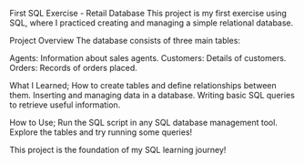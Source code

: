 First SQL Exercise - Retail Database This project is my first exercise using SQL, where I practiced creating and managing a simple relational database.

Project Overview The database consists of three main tables:

Agents: Information about sales agents. Customers: Details of customers. Orders: Records of orders placed.

What I Learned;
How to create tables and define relationships between them. Inserting and managing data in a database. Writing basic SQL queries to retrieve useful information.

How to Use;
Run the SQL script in any SQL database management tool. Explore the tables and try running some queries!

This project is the foundation of my SQL learning journey!
